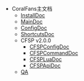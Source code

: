 + CoralFans主文档
  + [InstallDoc](/InstallDoc.md)
  + [MainDoc](/MainDoc.md)
  + [ConfigDoc](/ConfigDoc.md)
  + [ShortcutsDoc](/ShortcutsDoc.md)
  + CFSP v2.0.0
    + [CFSPConfigDoc](/CFSP/CFSPConfigDoc.md)
    + [CFSPCommandDoc](/CFSP/CFSPCommandDoc.md)
    + [CFSPLuaDoc](/CFSP/CFSPLuaDoc.md)
    + [CFSPApiDoc](/CFSP/CFSPApiDoc.md)
  + [QA](/QA.md)
